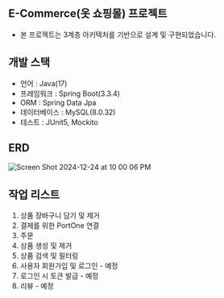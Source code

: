 ## E-Commerce(옷 쇼핑몰) 프로젝트
- 본 프로젝트는 3계층 아키텍처를 기반으로 설계 및 구현되었습니다.

## 개발 스택
- 언어 : Java(17)
- 프레임워크 : Spring Boot(3.3.4)
- ORM : Spring Data Jpa
- 데이터베이스 : MySQL(8.0.32)
- 테스트 : JUnit5, Mockito

## ERD
![Screen Shot 2024-12-24 at 10 00 06 PM](https://github.com/user-attachments/assets/29abb284-192a-4aab-bd71-aceb796b5bae)

## 작업 리스트
1. 상품 장바구니 담기 및 제거
2. 결제를 위한 PortOne 연결
3. 주문 
4. 상품 생성 및 제거
5. 상품 검색 및 필터링
6. 사용자 회원가입 및 로그인 - 예정
7. 로그인 시 토큰 발급 - 예정
8. 리뷰 - 예정
